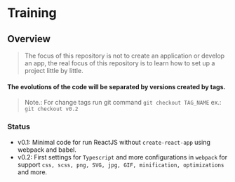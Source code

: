 
# Training

## Overview
> The focus of this repository is not to create an application or develop an app, the real focus of this repository is to learn how to set up a project little by little.

#### The evolutions of the code will be separated by versions created by tags.

> Note.: For change tags run git command `git checkout TAG_NAME` ex.: `git checkout v0.2`

### Status
 - v0.1: Minimal code for run ReactJS without `create-react-app` using webpack and babel.
 - v0.2: First settings for `Typescript` and more configurations in `webpack` for support `css, scss, png, SVG, jpg, GIF, minification, optimizations` and more.